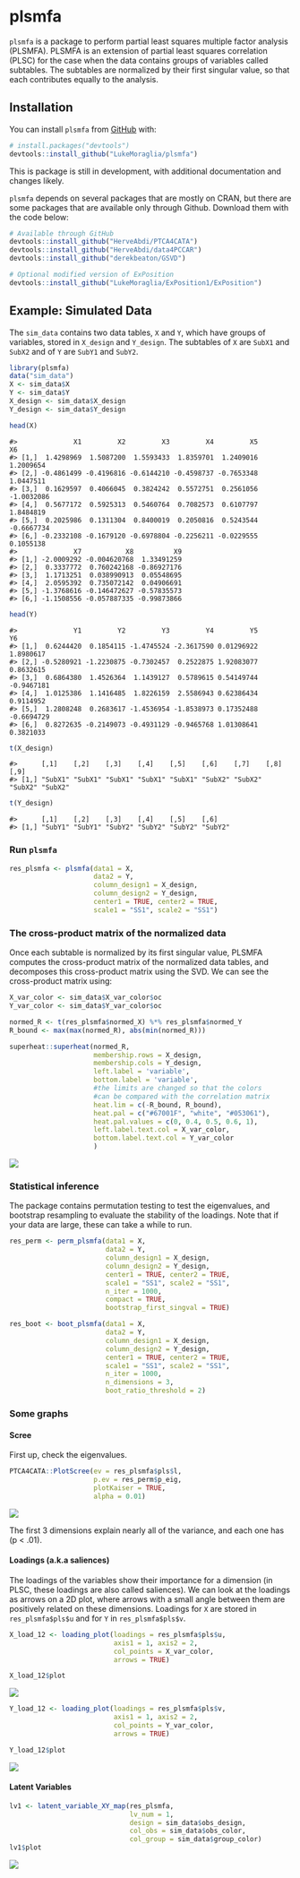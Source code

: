 
<!-- README.md is generated from README.Rmd. Please edit that file -->

# plsmfa

<!-- badges: start -->

<!-- badges: end -->

`plsmfa` is a package to perform partial least squares multiple factor
analysis (PLSMFA). PLSMFA is an extension of partial least squares
correlation (PLSC) for the case when the data contains groups of
variables called subtables. The subtables are normalized by their first
singular value, so that each contributes equally to the analysis.

## Installation

You can install `plsmfa` from
[GitHub](https://github.com/LukeMoraglia/plsmfa) with:

``` r
# install.packages("devtools")
devtools::install_github("LukeMoraglia/plsmfa")
```

This is package is still in development, with additional documentation
and changes likely.

`plsmfa` depends on several packages that are mostly on CRAN, but there
are some packages that are available only through Github. Download them
with the code below:

``` r
# Available through GitHub
devtools::install_github("HerveAbdi/PTCA4CATA")
devtools::install_github("HerveAbdi/data4PCCAR")
devtools::install_github("derekbeaton/GSVD")

# Optional modified version of ExPosition
devtools::install_github("LukeMoraglia/ExPosition1/ExPosition")
```

## Example: Simulated Data

The `sim_data` contains two data tables, `X` and `Y`, which have groups
of variables, stored in `X_design` and `Y_design`. The subtables of `X`
are `SubX1` and `SubX2` and of `Y` are `SubY1` and `SubY2`.

``` r
library(plsmfa)
data("sim_data")
X <- sim_data$X
Y <- sim_data$Y
X_design <- sim_data$X_design
Y_design <- sim_data$Y_design

head(X)
```

    #>              X1         X2         X3         X4         X5         X6
    #> [1,]  1.4298969  1.5087200  1.5593433  1.8359701  1.2409016  1.2009654
    #> [2,] -0.4861499 -0.4196816 -0.6144210 -0.4598737 -0.7653348  1.0447511
    #> [3,]  0.1629597  0.4066045  0.3824242  0.5572751  0.2561056 -1.0032086
    #> [4,]  0.5677172  0.5925313  0.5460764  0.7082573  0.6107797  1.8484819
    #> [5,]  0.2025986  0.1311304  0.8400019  0.2050816  0.5243544 -0.6667734
    #> [6,] -0.2332108 -0.1679120 -0.6978804 -0.2256211 -0.0229555  0.1055138
    #>              X7           X8          X9
    #> [1,] -2.0009292 -0.004620768  1.33491259
    #> [2,]  0.3337772  0.760242168 -0.86927176
    #> [3,]  1.1713251  0.038990913  0.05548695
    #> [4,]  2.0595392  0.735072142  0.04906691
    #> [5,] -1.3768616 -0.146472627 -0.57835573
    #> [6,] -1.1508556 -0.057887335 -0.99873866

``` r
head(Y)
```

    #>              Y1         Y2         Y3         Y4         Y5         Y6
    #> [1,]  0.6244420  0.1854115 -1.4745524 -2.3617590 0.01296922  1.8980617
    #> [2,] -0.5280921 -1.2230875 -0.7302457  0.2522875 1.92083077  0.8632615
    #> [3,]  0.6864380  1.4526364  1.1439127  0.5789615 0.54149744 -0.9467181
    #> [4,]  1.0125386  1.1416485  1.8226159  2.5586943 0.62386434  0.9114952
    #> [5,]  1.2808248  0.2683617 -1.4536954 -1.8538973 0.17352488 -0.6694729
    #> [6,]  0.8272635 -0.2149073 -0.4931129 -0.9465768 1.01308641  0.3821033

``` r
t(X_design)
```

    #>      [,1]    [,2]    [,3]    [,4]    [,5]    [,6]    [,7]    [,8]    [,9]   
    #> [1,] "SubX1" "SubX1" "SubX1" "SubX1" "SubX1" "SubX2" "SubX2" "SubX2" "SubX2"

``` r
t(Y_design)
```

    #>      [,1]    [,2]    [,3]    [,4]    [,5]    [,6]   
    #> [1,] "SubY1" "SubY1" "SubY2" "SubY2" "SubY2" "SubY2"

### Run `plsmfa`

``` r
res_plsmfa <- plsmfa(data1 = X, 
                     data2 = Y,
                     column_design1 = X_design,
                     column_design2 = Y_design,
                     center1 = TRUE, center2 = TRUE,
                     scale1 = "SS1", scale2 = "SS1")
```

### The cross-product matrix of the normalized data

Once each subtable is normalized by its first singular value, PLSMFA
computes the cross-product matrix of the normalized data tables, and
decomposes this cross-product matrix using the SVD. We can see the
cross-product matrix using:

``` r
X_var_color <- sim_data$X_var_color$oc
Y_var_color <- sim_data$Y_var_color$oc

normed_R <- t(res_plsmfa$normed_X) %*% res_plsmfa$normed_Y
R_bound <- max(max(normed_R), abs(min(normed_R)))

superheat::superheat(normed_R,
                     membership.rows = X_design,
                     membership.cols = Y_design,
                     left.label = 'variable',
                     bottom.label = 'variable',
                     #the limits are changed so that the colors
                     #can be compared with the correlation matrix
                     heat.lim = c(-R_bound, R_bound),
                     heat.pal = c("#67001F", "white", "#053061"),
                     heat.pal.values = c(0, 0.4, 0.5, 0.6, 1),
                     left.label.text.col = X_var_color,
                     bottom.label.text.col = Y_var_color
                     )
```

![](man/figures/README-normed_R-1.png)<!-- -->

### Statistical inference

The package contains permutation testing to test the eigenvalues, and
bootstrap resampling to evaluate the stability of the loadings. Note
that if your data are large, these can take a while to run.

``` r
res_perm <- perm_plsmfa(data1 = X, 
                        data2 = Y,
                        column_design1 = X_design,
                        column_design2 = Y_design,
                        center1 = TRUE, center2 = TRUE,
                        scale1 = "SS1", scale2 = "SS1",
                        n_iter = 1000,
                        compact = TRUE,
                        bootstrap_first_singval = TRUE)
```

``` r
res_boot <- boot_plsmfa(data1 = X, 
                        data2 = Y,
                        column_design1 = X_design,
                        column_design2 = Y_design,
                        center1 = TRUE, center2 = TRUE,
                        scale1 = "SS1", scale2 = "SS1",
                        n_iter = 1000,
                        n_dimensions = 3,
                        boot_ratio_threshold = 2)
```

### Some graphs

#### Scree

First up, check the eigenvalues.

``` r
PTCA4CATA::PlotScree(ev = res_plsmfa$pls$l,
                     p.ev = res_perm$p_eig,
                     plotKaiser = TRUE, 
                     alpha = 0.01)
```

![](man/figures/README-unnamed-chunk-2-1.png)<!-- -->

The first 3 dimensions explain nearly all of the variance, and each one
has \(p < .01\).

#### Loadings (a.k.a saliences)

The loadings of the variables show their importance for a dimension (in
PLSC, these loadings are also called saliences). We can look at the
loadings as arrows on a 2D plot, where arrows with a small angle between
them are positively related on these dimensions. Loadings for `X` are
stored in `res_plsmfa$pls$u` and for `Y` in `res_plsmfa$pls$v`.

``` r
X_load_12 <- loading_plot(loadings = res_plsmfa$pls$u,
                          axis1 = 1, axis2 = 2,
                          col_points = X_var_color,
                          arrows = TRUE)

X_load_12$plot
```

![](man/figures/README-unnamed-chunk-3-1.png)<!-- -->

``` r
Y_load_12 <- loading_plot(loadings = res_plsmfa$pls$v,
                          axis1 = 1, axis2 = 2,
                          col_points = Y_var_color,
                          arrows = TRUE)

Y_load_12$plot
```

![](man/figures/README-unnamed-chunk-4-1.png)<!-- -->

#### Latent Variables

``` r
lv1 <- latent_variable_XY_map(res_plsmfa,
                              lv_num = 1,
                              design = sim_data$obs_design,
                              col_obs = sim_data$obs_color,
                              col_group = sim_data$group_color)
lv1$plot
```

![](man/figures/README-unnamed-chunk-5-1.png)<!-- -->
